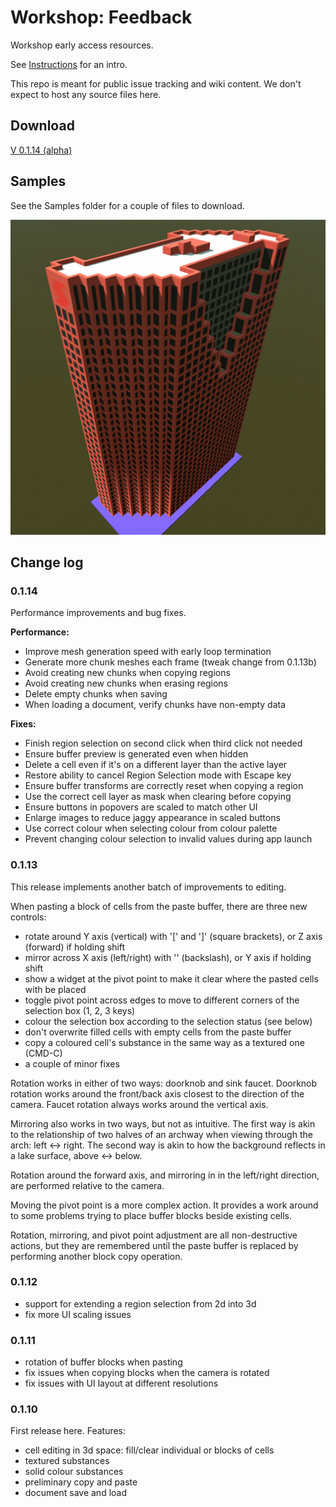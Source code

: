 # Workshop: Feedback

Workshop early access resources.

See [Instructions](https://github.com/bgulanowski/workshop-feedback/wiki/Instructions) for an intro.

This repo is meant for public issue tracking and wiki content. We don't expect to host any source files here.

## Download

[V 0.1.14 (alpha)](https://github.com/bgulanowski/workshop-feedback/releases/download/v0.1.14-alpha/Workshop.v0.1.14-alpha.app.zip)

## Samples

See the Samples folder for a couple of files to download.

![Scotia Plaza Tower](https://github.com/bgulanowski/workshop-feedback/blob/master/Workshop%20-%20Scotia%20Plaza%20(partial).png "Scotia Plaza Tower")

## Change log

### 0.1.14

Performance improvements and bug fixes.

**Performance:**
- Improve mesh generation speed with early loop termination
- Generate more chunk meshes each frame (tweak change from 0.1.13b)
- Avoid creating new chunks when copying regions
- Avoid creating new chunks when erasing regions
- Delete empty chunks when saving
- When loading a document, verify chunks have non-empty data

**Fixes:**
- Finish region selection on second click when third click not needed
- Ensure buffer preview is generated even when hidden
- Delete a cell even if it's on a different layer than the active layer
- Restore ability to cancel Region Selection mode with Escape key
- Ensure buffer transforms are correctly reset when copying a region
- Use the correct cell layer as mask when clearing before copying
- Ensure buttons in popovers are scaled to match other UI
- Enlarge images to reduce jaggy appearance in scaled buttons
- Use correct colour when selecting colour from colour palette
- Prevent changing colour selection to invalid values during app launch

### 0.1.13

This release implements another batch of improvements to editing.

When pasting a block of cells from the paste buffer, there are three new controls:
 - rotate around Y axis (vertical) with '[' and ']' (square brackets), or Z axis (forward) if holding shift
 - mirror across X axis (left/right) with '\' (backslash), or Y axis if holding shift
 - show a widget at the pivot point to make it clear where the pasted cells with be placed
 - toggle pivot point across edges to move to different corners of the selection box (1, 2, 3 keys)
 - colour the selection box according to the selection status (see below)
 - don't overwrite filled cells with empty cells from the paste buffer
 - copy a coloured cell's substance in the same way as a textured one (CMD-C)
 - a couple of minor fixes

Rotation works in either of two ways: doorknob and sink faucet. Doorknob rotation works around the front/back axis closest to the direction of the camera. Faucet rotation always works around the vertical axis.

Mirroring also works in two ways, but not as intuitive. The first way is akin to the relationship of two halves of an archway when viewing through the arch: left <-> right. The second way is akin to how the background reflects in a lake surface, above <-> below.

Rotation around the forward axis, and mirroring in in the left/right direction, are performed relative to the camera.

Moving the pivot point is a more complex action. It provides a work around to some problems trying to place buffer blocks beside existing cells.

Rotation, mirroring, and pivot point adjustment are all non-destructive actions, but they are remembered until the paste buffer is replaced by performing another block copy operation.

### 0.1.12
- support for extending a region selection from 2d into 3d
- fix more UI scaling issues

### 0.1.11
- rotation of buffer blocks when pasting
- fix issues when copying blocks when the camera is rotated
- fix issues with UI layout at different resolutions

### 0.1.10

First release here. Features:
- cell editing in 3d space: fill/clear individual or blocks of cells
- textured substances
- solid colour substances
- preliminary copy and paste
- document save and load
